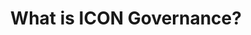 ---
title: What is ICON Governance?
slug: icon-governance
description: Lorem ipsum dolor sit amet, consectetur adipiscing elit, sed do eiusmod tempor incididunt ut labore et dolore magna aliqua.
---